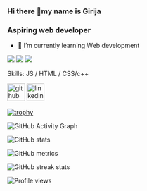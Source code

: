 ### Hi there 👋my name is Girija
### Aspiring web developer





 
- 🌱 I’m currently learning Web development







![](https://img.shields.io/badge/Editor-VS_Code-informational?style=flat&logo=visual-studio-code&logoColor=white&color=6aa6f8)
![](https://img.shields.io/badge/OS-Windows-informational?style=flat&logo=windows&logoColor=white&color=6aa6f8)
![](https://img.shields.io/badge/Code-Html5-informational?style=flat&logo=HTML5&logoColor=white&color=2bbc8a)




Skills: JS / HTML / CSS/c++

[<img src='https://cdn.jsdelivr.net/npm/simple-icons@3.0.1/icons/github.svg' alt='github' height='40'>](https://github.com/girija0707)  [<img src='https://cdn.jsdelivr.net/npm/simple-icons@3.0.1/icons/linkedin.svg' alt='linkedin' height='40'>](https://www.linkedin.com/in/girija-g-778935197/) 

[![trophy](https://github-profile-trophy.vercel.app/?username=girija0707)](https://github.com/ryo-ma/github-profile-trophy)

![GitHub Activity Graph](https://activity-graph.herokuapp.com/graph?username=girija0707)

![GitHub stats](https://github-readme-stats.vercel.app/api?username=girija0707&show_icons=true) 

![GitHub metrics](https://metrics.lecoq.io/girija0707) 

![GitHub streak stats](https://github-readme-streak-stats.herokuapp.com/?user=girija0707)

![Profile views](https://gpvc.arturio.dev/girija0707) 



